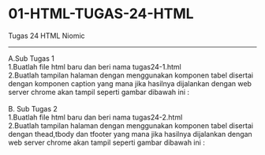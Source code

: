 # 01-HTML-TUGAS-24-HTML
Tugas 24 HTML Niomic
<hr>
A.Sub Tugas 1 <br>
1.Buatlah file html baru dan beri nama tugas24-1.html <br>
2.Buatlah tampilan halaman dengan menggunakan komponen tabel disertai dengan komponen caption yang mana jika hasilnya dijalankan dengan web server chrome akan tampil seperti gambar dibawah ini :
<br><br>
B. Sub Tugas 2 <br>
1.Buatlah file html baru dan beri nama tugas24-2.html <br>
2.Buatlah tampilan halaman dengan menggunakan komponen tabel disertai dengan thead,tbody dan tfooter yang mana jika hasilnya dijalankan dengan web server chrome akan tampil seperti gambar dibawah ini :
